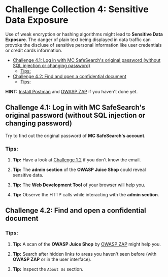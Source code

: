# Challenge Collection 4: Sensitive Data Exposure

Use of weak encryption or hashing algorithms might lead to **Sensitive Data Exposure**. The danger of plain text being displayed in data traffic can provoke the discluse of sensitive personal information like user credentials or credit cards information.

   * [Challenge 4.1: Log in with MC SafeSearch's original password (without SQL injection or changing password)](#challenge-41-log-in-with-mc-safesearchs-original-password-without-sql-injection-or-changing-password)
      * [Tips:](#tips)
   * [Challenge 4.2: Find and open a confidential document](#challenge-42-find-and-open-a-confidential-document)
      * [Tips:](#tips-1)

**HINT:** [Install Postman](https://www.getpostman.com/apps) and [OWASP ZAP](https://github.com/zaproxy/zaproxy/wiki/Downloads) if you haven't done yet.


## Challenge 4.1: Log in with MC SafeSearch's original password (without SQL injection or changing password)
Try to find out the original password of **MC SafeSearch's account**.

### Tips:

1. **Tip:** Have a look at [Challenge 1.2](https://github.com/nt-ca-aqe/thesis-ahs/tree/master/Challenge%201:%20Broken%20Access%20Control#challenge-12-find-the-admin-page) if you don't know the email.

2. **Tip:** The **admin section** of the **OWASP Juice Shop** could reveal sensitive data.

3. **Tip:** The **Web Development Tool** of your browser will help you.

4. **Tip:** Observe the HTTP calls while interacting with the **admin section**.


## Challenge 4.2: Find and open a confidential document

### Tips:

1. **Tip:** A scan of the **OWASP Juice Shop** by [OWASP ZAP](https://github.com/zaproxy/zaproxy/wiki/Downloads) might help you.

2. **Tip:** Search after hidden links to areas you haven't seen before (with **OWASP ZAP** or in the user interface).

3. **Tip:** Inspect the `About Us` section.
